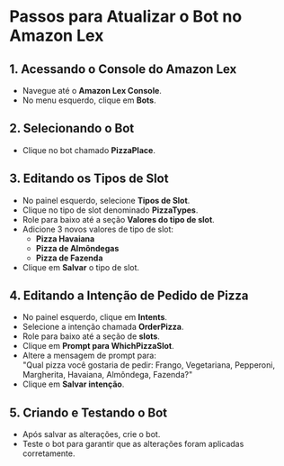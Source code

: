 # Passos para Atualizar o Bot no Amazon Lex

## 1. Acessando o Console do Amazon Lex
- Navegue até o **Amazon Lex Console**.
- No menu esquerdo, clique em **Bots**.

## 2. Selecionando o Bot
- Clique no bot chamado **PizzaPlace**.

## 3. Editando os Tipos de Slot
- No painel esquerdo, selecione **Tipos de Slot**.
- Clique no tipo de slot denominado **PizzaTypes**.
- Role para baixo até a seção **Valores do tipo de slot**.
- Adicione 3 novos valores de tipo de slot:
  - **Pizza Havaiana**
  - **Pizza de Almôndegas**
  - **Pizza de Fazenda**
- Clique em **Salvar** o tipo de slot.

## 4. Editando a Intenção de Pedido de Pizza
- No painel esquerdo, clique em **Intents**.
- Selecione a intenção chamada **OrderPizza**.
- Role para baixo até a seção de **slots**.
- Clique em **Prompt para WhichPizzaSlot**.
- Altere a mensagem de prompt para:  
  "Qual pizza você gostaria de pedir: Frango, Vegetariana, Pepperoni, Margherita, Havaiana, Almôndega, Fazenda?"
- Clique em **Salvar intenção**.

## 5. Criando e Testando o Bot
- Após salvar as alterações, crie o bot.
- Teste o bot para garantir que as alterações foram aplicadas corretamente.

